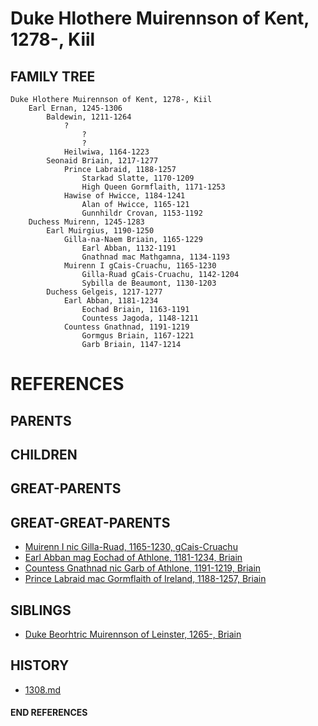 # Duke Hlothere Muirennson of Kent, 1278-, Kiil

## FAMILY TREE
```
Duke Hlothere Muirennson of Kent, 1278-, Kiil
    Earl Ernan, 1245-1306
        Baldewin, 1211-1264
            ?
                ?
                ?
            Heilwiwa, 1164-1223
        Seonaid Briain, 1217-1277
            Prince Labraid, 1188-1257
                Starkad Slatte, 1170-1209
                High Queen Gormflaith, 1171-1253
            Hawise of Hwicce, 1184-1241
                Alan of Hwicce, 1165-121
                Gunnhildr Crovan, 1153-1192
    Duchess Muirenn, 1245-1283
        Earl Muirgius, 1190-1250
            Gilla-na-Naem Briain, 1165-1229
                Earl Abban, 1132-1191
                Gnathnad mac Mathgamna, 1134-1193
            Muirenn I gCais-Cruachu, 1165-1230
                Gilla-Ruad gCais-Cruachu, 1142-1204
                Sybilla de Beaumont, 1130-1203
        Duchess Gelgeis, 1217-1277
            Earl Abban, 1181-1234
                Eochad Briain, 1163-1191
                Countess Jagoda, 1148-1211
            Countess Gnathnad, 1191-1219
                Gormgus Briain, 1167-1221
                Garb Briain, 1147-1214
```


# REFERENCES

## PARENTS 

## CHILDREN 

## GREAT-PARENTS 

## GREAT-GREAT-PARENTS 
* [Muirenn I nic Gilla-Ruad, 1165-1230, gCais-Cruachu](muirenn_i_nic_gilla-ruad_1165.md)
* [Earl Abban mag Eochad of Athlone, 1181-1234, Briain](abban_mag_eochad_1181.md)
* [Countess Gnathnad nic Garb of Athlone, 1191-1219, Briain](gnathnad_nic_garb_1191.md)
* [Prince Labraid mac Gormflaith of Ireland, 1188-1257, Briain](labraid_mac_gormflaith_1188.md)
## SIBLINGS

* [Duke Beorhtric Muirennson of Leinster, 1265-, Briain](beorhtric_muirennson_1265.md)
 
## HISTORY
* [1308.md](../h/1309.md)

#### END REFERENCES
